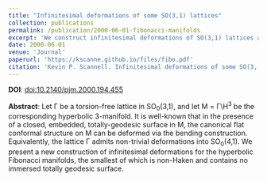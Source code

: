 ```yaml
---
title: "Infinitesimal deformations of some SO(3,1) lattices"
collection: publications
permalink: /publication/2000-06-01-fibonacci-manifolds
excerpt: 'We construct infinitesimal deformations of SO(3,1) lattices arising from the so-called hyperbolic Fibonacci manifolds when embedded in SO(4,1).'
date: 2000-06-01
venue: 'Journal'
paperurl: 'https://kscanne.github.io/files/fibo.pdf'
citation: 'Kevin P. Scannell. Infinitesimal deformations of some SO(3, 1) lattices. <i>Pacific Journal of Mathematics</i>, 194(2):455–464, 2000.'
---
```


**DOI**: [doi:10.2140/pjm.2000.194.455](http://dx.doi.org/10.2140/pjm.2000.194.455)

**Abstract**: Let Γ be a torsion-free lattice in SO<sub>0</sub>(3,1), and let M = Γ\H<sup>3</sup> be the corresponding hyperbolic 3-manifold. It is well-known that in the presence of a closed, embedded, totally-geodesic surface in M, the canonical flat conformal structure on M can be deformed via the bending construction. Equivalently, the lattice Γ admits non-trivial deformations into SO<sub>0</sub>(4,1). We present a new construction of infinitesimal deformations for the hyperbolic Fibonacci manifolds, the smallest of which is non-Haken and contains no immersed totally geodesic surface.
